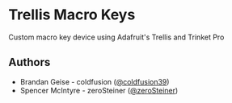 # Trellis Macro Keys
Custom macro key device using Adafruit's Trellis and Trinket Pro

## Authors

 - Brandan Geise - coldfusion ([@coldfusion39](https://twitter.com/coldfusion39))
 - Spencer McIntyre - zeroSteiner ([@zeroSteiner](https://twitter.com/zeroSteiner))
